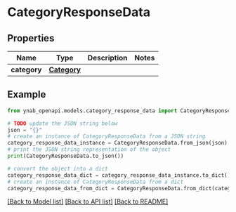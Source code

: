 # CategoryResponseData


## Properties

Name | Type | Description | Notes
------------ | ------------- | ------------- | -------------
**category** | [**Category**](Category.md) |  | 

## Example

```python
from ynab_openapi.models.category_response_data import CategoryResponseData

# TODO update the JSON string below
json = "{}"
# create an instance of CategoryResponseData from a JSON string
category_response_data_instance = CategoryResponseData.from_json(json)
# print the JSON string representation of the object
print(CategoryResponseData.to_json())

# convert the object into a dict
category_response_data_dict = category_response_data_instance.to_dict()
# create an instance of CategoryResponseData from a dict
category_response_data_from_dict = CategoryResponseData.from_dict(category_response_data_dict)
```
[[Back to Model list]](../README.md#documentation-for-models) [[Back to API list]](../README.md#documentation-for-api-endpoints) [[Back to README]](../README.md)


